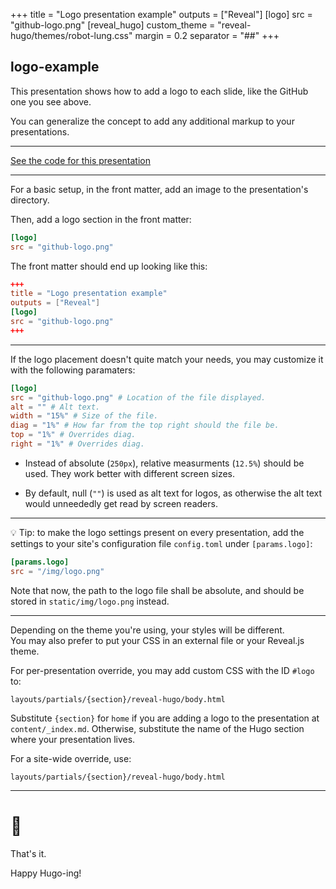 +++
title = "Logo presentation example"
outputs = ["Reveal"]
[logo]
src = "github-logo.png"
[reveal_hugo]
custom_theme = "reveal-hugo/themes/robot-lung.css"
margin = 0.2
separator = "##"
+++

## logo-example

This presentation shows how to add a logo to each slide, like the GitHub one you see above.

You can generalize the concept to add any additional markup to your presentations.

---

[See the code for this presentation](https://github.com/dzello/reveal-hugo/blob/master/exampleSite/content/logo-example)

---

For a basic setup, in the front matter, add an image to the presentation's directory.

Then, add a logo section in the front matter:
```toml
[logo]
src = "github-logo.png"
```
The front matter should end up looking like this:
```toml
+++
title = "Logo presentation example"
outputs = ["Reveal"]
[logo]
src = "github-logo.png"
+++
```

---

If the logo placement doesn't quite match your needs, you may customize it with the following paramaters:

```toml
[logo]
src = "github-logo.png" # Location of the file displayed.
alt = "" # Alt text. 
width = "15%" # Size of the file.
diag = "1%" # How far from the top right should the file be.
top = "1%" # Overrides diag.
right = "1%" # Overrides diag.
```

 - Instead of absolute (`250px`), relative measurments (`12.5%`) should be used. They work better with different screen sizes.

 - By default, null (`""`) is used as alt text for logos, as otherwise the alt text would unneededly get read by screen readers.

---

💡 Tip: to make the logo settings present on every presentation, add the settings to your site's configuration file `config.toml` under `[params.logo]`:

```toml
[params.logo]
src = "/img/logo.png"
```
Note that now, the path to the logo file shall be absolute, and should be stored in `static/img/logo.png` instead.

---

Depending on the theme you're using, your styles will be different. <br>You may also prefer to put your CSS in an external file or your Reveal.js theme.

For per-presentation override, you may add custom CSS with the ID `#logo` to:
```text
layouts/partials/{section}/reveal-hugo/body.html
```

Substitute `{section}` for `home` if you are adding a logo to the presentation at `content/_index.md`. Otherwise, substitute the name of the Hugo section where your presentation lives. 

For a site-wide override, use:
```text
layouts/partials/{section}/reveal-hugo/body.html
```

---

# 🤗

That's it.

Happy Hugo-ing! 
